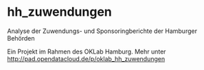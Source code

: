 hh_zuwendungen
==============

Analyse der Zuwendungs- und Sponsoringberichte der Hamburger Behörden

Ein Projekt im Rahmen des OKLab Hamburg. Mehr unter http://pad.opendatacloud.de/p/oklab_hh_zuwendungen
